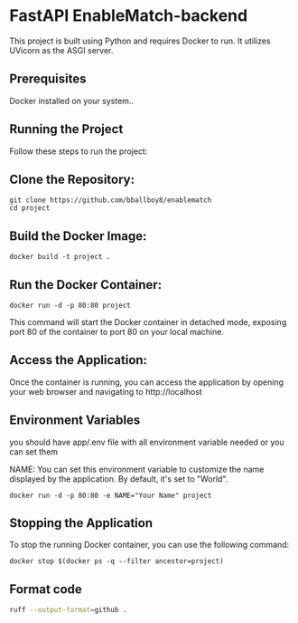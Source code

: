 # FastAPI EnableMatch-backend

This project is built using Python and requires Docker to run. It utilizes UVicorn as the ASGI server.

## Prerequisites

Docker installed on your system..

## Running the Project

Follow these steps to run the project:

## Clone the Repository:

```
git clone https://github.com/bballboy8/enablematch
cd project
```

## Build the Docker Image:

```
docker build -t project .
```

## Run the Docker Container:

```
docker run -d -p 80:80 project
```

This command will start the Docker container in detached mode, exposing port 80 of the container to port 80 on your local machine.

## Access the Application:

Once the container is running, you can access the application by opening your web browser and navigating to http://localhost

## Environment Variables

you should have app/.env file with all environment variable needed or you can set them

NAME: You can set this environment variable to customize the name displayed by the application. By default, it's set to "World".

```
docker run -d -p 80:80 -e NAME="Your Name" project
```

## Stopping the Application

To stop the running Docker container, you can use the following command:

```
docker stop $(docker ps -q --filter ancestor=project)
```

## Format code
```bash
ruff --output-format=github .  
```
